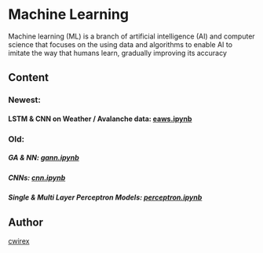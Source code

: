 # Machine Learning
Machine learning (ML) is a branch of artificial intelligence (AI) and computer science that focuses on the using data and algorithms to enable AI to imitate the way that humans learn, gradually improving its accuracy

## Content
### Newest:
#### LSTM & CNN on Weather / Avalanche data: [eaws.ipynb](https://colab.research.google.com/github/cwirex/NeuralNetworks/blob/main/cnn.ipynb)

### Old:
##### GA & NN: [gann.ipynb](https://colab.research.google.com/github/cwirex/NeuralNetworks/blob/main/gann.ipynb)
##### CNNs: [cnn.ipynb](https://colab.research.google.com/github/cwirex/NeuralNetworks/blob/main/cnn.ipynb)
##### Single & Multi Layer Perceptron Models: [perceptron.ipynb](https://colab.research.google.com/github/cwirex/NeuralNetworks/blob/main/cnn.ipynb)



## Author
[cwirex](https://github.com/cwirex)
